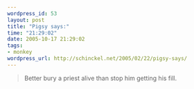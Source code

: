 ```yaml
--- 
wordpress_id: 53
layout: post
title: "Pigsy says:"
time: "21:29:02"
date: 2005-10-17 21:29:02
tags: 
- monkey
wordpress_url: http://schinckel.net/2005/02/22/pigsy-says/
---
```

> Better bury a priest alive than stop him getting his fill.  

